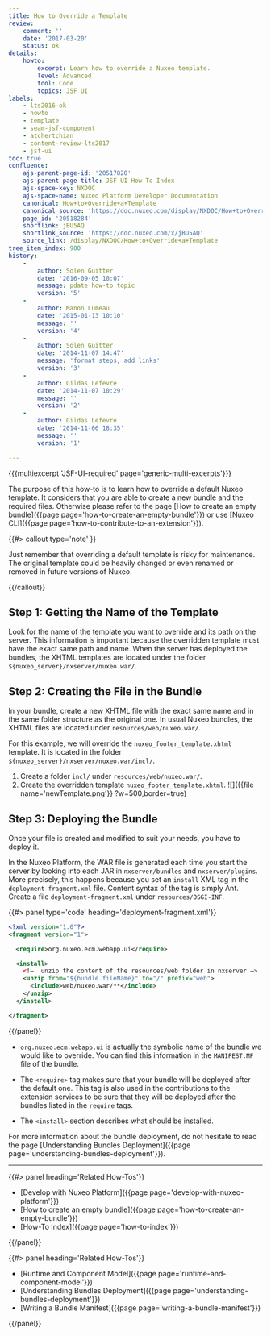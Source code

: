```yaml
---
title: How to Override a Template
review:
    comment: ''
    date: '2017-03-20'
    status: ok
details:
    howto:
        excerpt: Learn how to override a Nuxeo template.
        level: Advanced
        tool: Code
        topics: JSF UI
labels:
    - lts2016-ok
    - howto
    - template
    - seam-jsf-component
    - atchertchian
    - content-review-lts2017
    - jsf-ui
toc: true
confluence:
    ajs-parent-page-id: '20517820'
    ajs-parent-page-title: JSF UI How-To Index
    ajs-space-key: NXDOC
    ajs-space-name: Nuxeo Platform Developer Documentation
    canonical: How+to+Override+a+Template
    canonical_source: 'https://doc.nuxeo.com/display/NXDOC/How+to+Override+a+Template'
    page_id: '20518284'
    shortlink: jBU5AQ
    shortlink_source: 'https://doc.nuxeo.com/x/jBU5AQ'
    source_link: /display/NXDOC/How+to+Override+a+Template
tree_item_index: 900
history:
    -
        author: Solen Guitter
        date: '2016-09-05 10:07'
        message: pdate how-to topic
        version: '5'
    -
        author: Manon Lumeau
        date: '2015-01-13 10:10'
        message: ''
        version: '4'
    -
        author: Solen Guitter
        date: '2014-11-07 14:47'
        message: 'format steps, add links'
        version: '3'
    -
        author: Gildas Lefevre
        date: '2014-11-07 10:29'
        message: ''
        version: '2'
    -
        author: Gildas Lefevre
        date: '2014-11-06 18:35'
        message: ''
        version: '1'

---
```

{{{multiexcerpt 'JSF-UI-required' page='generic-multi-excerpts'}}}

The purpose of this how-to is to learn how to override a default Nuxeo template. It considers that you are able to create a new bundle and the required files. Otherwise please refer to the page [How to create an empty bundle]({{page page='how-to-create-an-empty-bundle'}}) or use [Nuxeo CLI]({{page page='how-to-contribute-to-an-extension'}}).

{{#> callout type='note' }}

Just remember that overriding a default template is risky for maintenance. The original template could be heavily changed or even renamed or removed in future versions of Nuxeo.

{{/callout}}

## Step 1: Getting the Name of the Template

Look for the name of the template you want to override and its path on the server. This information is important because the overridden template must have the exact same path and name. When the server has deployed the bundles, the XHTML templates are located under the folder `${nuxeo_server}/nxserver/nuxeo.war/`.

## Step 2: Creating the File in the Bundle

In your bundle, create a new XHTML file with the exact same name and in the same folder structure as the original one. In usual Nuxeo bundles, the XHTML files are located under `resources/web/nuxeo.war/`.

For this example, we will override the `nuxeo_footer_template.xhtml` template. It is located in the folder `${nuxeo_server}/nxserver/nuxeo.war/incl/`.

1.  Create a folder `incl/` under `resources/web/nuxeo.war/`.
2.  Create the overridden template `nuxeo_footer_template.xhtml`.
    ![]({{file name='newTemplate.png'}} ?w=500,border=true)

## Step 3: Deploying the Bundle

Once your file is created and modified to suit your needs, you have to deploy it.

In the Nuxeo Platform, the WAR file is generated each time you start the server by looking into each JAR in `nxserver/bundles` and `nxserver/plugins`. More precisely, this happens because you set an `install` XML tag in the `deployment-fragment.xml` file. Content syntax of the tag is simply Ant. Create a file `deployment-fragment.xml` under `resources/OSGI-INF`.

{{#> panel type='code' heading='deployment-fragment.xml'}}

```xml
<?xml version="1.0"?>
<fragment version="1">

  <require>org.nuxeo.ecm.webapp.ui</require>

  <install>
    <!–  unzip the content of the resources/web folder in nxserver –>
    <unzip from="${bundle.fileName}" to="/" prefix="web">
      <include>web/nuxeo.war/**</include>
    </unzip>
  </install>

</fragment>
```

{{/panel}}

*   `org.nuxeo.ecm.webapp.ui` is actually the symbolic name of the bundle we would like to override. You can find this information in the `MANIFEST.MF` file of the bundle.
*   The `<require>` tag makes sure that your bundle will be deployed after the default one. This tag is also used in the contributions to the extension services to be sure that they will be deployed after the bundles listed in the `require` tags.

*   The `<install>` section describes what should be installed.

For more information about the bundle deployment, do not hesitate to read the page [Understanding Bundles Deployment]({{page page='understanding-bundles-deployment'}}).

* * *

<div class="row" data-equalizer data-equalize-on="medium">
<div class="column medium-6">
{{#> panel heading='Related How-Tos'}}

- [Develop with Nuxeo Platform]({{page page='develop-with-nuxeo-platform'}})
- [How to create an empty bundle]({{page page='how-to-create-an-empty-bundle'}})
- [How-To Index]({{page page='how-to-index'}})

{{/panel}}
</div>
<div class="column medium-6">
{{#> panel heading='Related How-Tos'}}

- [Runtime and Component Model]({{page page='runtime-and-component-model'}})
- [Understanding Bundles Deployment]({{page page='understanding-bundles-deployment'}})
- [Writing a Bundle Manifest]({{page page='writing-a-bundle-manifest'}})

{{/panel}}
</div>
</div>
